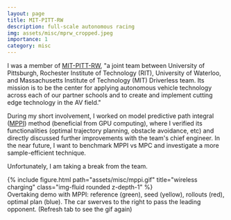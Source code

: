 ```yaml
---
layout: page
title: MIT-PITT-RW
description: full-scale autonomous racing
img: assets/misc/mprw_cropped.jpeg
importance: 1
category: misc
---
```


I was a member of [MIT-PITT-RW](https://www.mitpittrw.com/), "a joint team between University of Pittsburgh, Rochester Institute of Technology (RIT), University of Waterloo, and Massachusetts Institute of Technology (MIT) Driverless team. Its mission is to be the center for applying autonomous vehicle technology across each of our partner schools and to create and implement cutting edge technology in the AV field."

During my short involvement, I worked on model predictive path integral ([MPPI](https://sites.gatech.edu/acds/mppi/)) method (beneficial from GPU computing), where I verified its functionalities (optimal trajectory planning, obstacle avoidance, etc) and directly discussed further improvements with the team's chief engineer. In the near future, I want to benchmark MPPI vs MPC and investigate a more sample-efficient technique.

Unfortunately, I am taking a break from the team.

<div class="row justify-content-sm-center">
    <div class="col-sm-8 mt-3 mt-md-0">
        {% include figure.html path="assets/misc/mppi.gif" title="wireless charging" class="img-fluid rounded z-depth-1" %}
      <div class="caption">
          Overtaking demo with MPPI: reference (green), seed (yellow), rollouts (red), optimal plan (blue). The car swerves to the right to pass the leading opponent. (Refresh tab to see the gif again)
      </div>
    </div>
</div>

